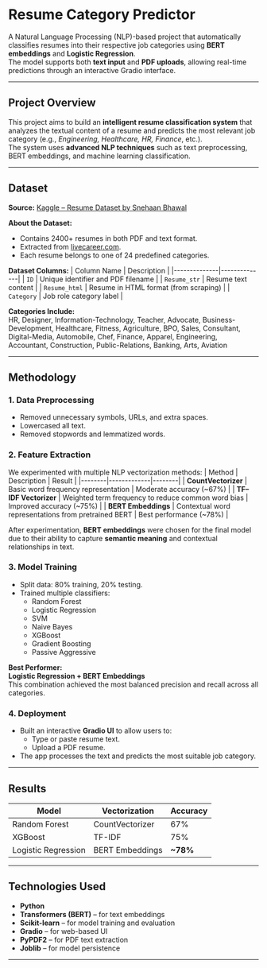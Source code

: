 #  Resume Category Predictor

A Natural Language Processing (NLP)-based project that automatically classifies resumes into their respective job categories using **BERT embeddings** and **Logistic Regression**.  
The model supports both **text input** and **PDF uploads**, allowing real-time predictions through an interactive Gradio interface.

---

##  Project Overview

This project aims to build an **intelligent resume classification system** that analyzes the textual content of a resume and predicts the most relevant job category (e.g., *Engineering, Healthcare, HR, Finance*, etc.).  
The system uses **advanced NLP techniques** such as text preprocessing, BERT embeddings, and machine learning classification.

---

##  Dataset

**Source:** [Kaggle – Resume Dataset by Snehaan Bhawal](https://www.kaggle.com/datasets/snehaanbhawal/resume-dataset)

**About the Dataset:**
- Contains 2400+ resumes in both PDF and text format.
- Extracted from [livecareer.com](https://www.livecareer.com/).
- Each resume belongs to one of 24 predefined categories.

**Dataset Columns:**
| Column Name | Description |
|--------------|--------------|
| `ID` | Unique identifier and PDF filename |
| `Resume_str` | Resume text content |
| `Resume_html` | Resume in HTML format (from scraping) |
| `Category` | Job role category label |

**Categories Include:**  
HR, Designer, Information-Technology, Teacher, Advocate, Business-Development, Healthcare, Fitness, Agriculture, BPO, Sales, Consultant, Digital-Media, Automobile, Chef, Finance, Apparel, Engineering, Accountant, Construction, Public-Relations, Banking, Arts, Aviation

---

##  Methodology

### **1. Data Preprocessing**
- Removed unnecessary symbols, URLs, and extra spaces.
- Lowercased all text.
- Removed stopwords and lemmatized words.

### **2. Feature Extraction**
We experimented with multiple NLP vectorization methods:
| Method | Description | Result |
|--------|-------------|--------|
| **CountVectorizer** | Basic word frequency representation | Moderate accuracy (~67%) |
| **TF–IDF Vectorizer** | Weighted term frequency to reduce common word bias | Improved accuracy (~75%) |
| **BERT Embeddings** | Contextual word representations from pretrained BERT | Best performance (~78%) |

After experimentation, **BERT embeddings** were chosen for the final model due to their ability to capture **semantic meaning** and contextual relationships in text.

### **3. Model Training**
- Split data: 80% training, 20% testing.
- Trained multiple classifiers:
  - Random Forest  
  - Logistic Regression  
  - SVM  
  - Naive Bayes  
  - XGBoost  
  - Gradient Boosting  
  - Passive Aggressive

**Best Performer:**  
 **Logistic Regression + BERT Embeddings**  
This combination achieved the most balanced precision and recall across all categories.

### **4. Deployment**
- Built an interactive **Gradio UI** to allow users to:
  - Type or paste resume text.
  - Upload a PDF resume.
- The app processes the text and predicts the most suitable job category.

---

##  Results

| Model | Vectorization | Accuracy |
|--------|----------------|-----------|
| Random Forest | CountVectorizer | 67% |
| XGBoost | TF-IDF | 75% |
| Logistic Regression | BERT Embeddings | **~78%** |


---

##  Technologies Used

- **Python**
- **Transformers (BERT)** – for text embeddings  
- **Scikit-learn** – for model training and evaluation  
- **Gradio** – for web-based UI  
- **PyPDF2** – for PDF text extraction  
- **Joblib** – for model persistence  

---

